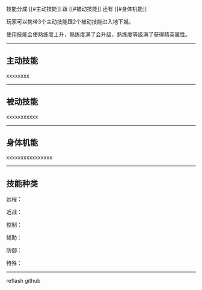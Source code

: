 技能分成 [[#主动技能]] 跟 [[#被动技能]] 还有 [[#身体机能]]

玩家可以携带3个主动技能跟2个被动技能进入地下城。

使用技能会使熟练度上升，熟练度满了会升级，熟练度等级满了获得精英属性。


--------
## 主动技能

xxxxxxxx

--------
## 被动技能

xxxxxxxxxxx

-------
## 身体机能

xxxxxxxxxxxxxxxx


-------
## 技能种类

远程：

近战：

控制：

辅助：

防御：

特殊：

--------

reflash github